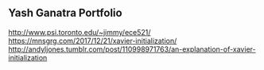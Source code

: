 ## Yash Ganatra Portfolio
http://www.psi.toronto.edu/~jimmy/ece521/
https://mnsgrg.com/2017/12/21/xavier-initialization/
http://andyljones.tumblr.com/post/110998971763/an-explanation-of-xavier-initialization
